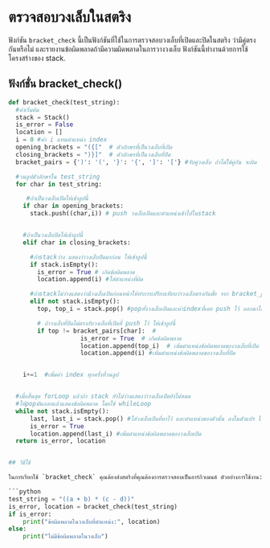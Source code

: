 # ตรวจสอบวงเล็บในสตริง

ฟังก์ชัน `bracket_check` นี้เป็นฟังก์ชันที่ใช้ในการตรวจสอบวงเล็บที่เปิดและปิดในสตริง ว่ามีคู่ตรงกันหรือไม่ และรายงานข้อผิดพลาดถ้ามีความผิดพลาดในการวางวงเล็บ ฟังก์ชันนี้ทำงานด้วยการใช้โครงสร้างของ stack.


## ฟังก์ชั่น bracket_check()

```python
def bracket_check(test_string):
  #ค่าเริ่มต้น
  stack = Stack()
  is_error = False
  location = []
  i = 0 #ค่า i แทนตำแหน่ง index
  opening_brackets = "({["  # ตัวอักษรที่เป็นวงเล็บที่เปิด
  closing_brackets = ")}]"  # ตัวอักษรที่เป็นวงเล็บที่ปิด
  bracket_pairs = {')': '(', '}': '{', ']': '['} #จับคู่วงเล็บ ถ้าไม่ใช่คู่กัน จะผิด

  #วนลูปตัวอักษรใน test_string
  for char in test_string:

     #ถ้าเป็นวงเล็บเปิดให้เข้าลูปนี้
    if char in opening_brackets:
      stack.push((char,i)) # push วงเล็บเปิดและตำแหน่งเข้าไปในstack


    #ถ้าเป็นวงเล็บปิดให้เข้าลูปนี้
    elif char in closing_brackets:

      #ถ้าstackว่าง แสดงว่าวงเล็บปิดมาก่อน ให้เข้าลูปนี้
      if stack.isEmpty():
        is_error = True # เกิดข้อผิดพลาด
        location.append(i) #ใส่ตำแหน่งที่ผิด

      #ถ้าstackไม่ว่างแสดงว่ามีวงเล็บเปิดก่อนหน้าให้ทำการเปรียบเทียบว่าวงเล็บตรงกันมั้ย จาก bracket_pairs
      elif not stack.isEmpty():
        top, top_i = stack.pop() #popทั้งวงเล็บเปิดและค่าindexที่เคย push ไว้ ออกมาใส่ตัวแปร top และ top_i

        # ถ้าวงเล็บที่ปิดไม่ตรงกับวงเล็บที่เปิดที่ push ไว้ ให้เข้าลูปนี้
        if top != bracket_pairs[char]:  #
                    is_error = True  # เกิดข้อผิดพลาด
                    location.append(top_i)  # เพิ่มตำแหน่งข้อผิดพลาดของวงเล็บที่เปิด
                    location.append(i) #เพิ่มตำแหน่งข้อผิดพลาดของวงเล็บที่ปิด


    i+=1  #เพิ่มค่า index ทุกครั้งที่วนลูป


  #เมื่อสิ้นสุด forLoop แล้วถ้า stack ยังไม่ว่างแสดงว่าวงเล็บเปิดยังไม่หมด
  #ให้popมันออกแล้วแสดงข้อผิดพลาด โดยใช้ whileLoop
  while not stack.isEmpty():
      last, last_i = stack.pop() #ใส่วงเล็บเปิดที่คาไว้ และตำแหน่งของตัวนั้น ลงในตัวแปร last , last_i
      is_error = True
      location.append(last_i) #เพิ่มตำแหน่งข้อผิดพลาดของวงเล็บเปิด
  return is_error, location


## วิธีใช้

ในการเรียกใช้ `bracket_check` คุณต้องส่งสตริงที่คุณต้องการตรวจสอบเป็นอาร์กิวเมนต์ ตัวอย่างการใช้งาน:

```python
test_string = "((a + b) * (c - d))"
is_error, location = bracket_check(test_string)
if is_error:
    print("ข้อผิดพลาดในวงเล็บที่ตำแหน่ง:", location)
else:
    print("ไม่มีข้อผิดพลาดในวงเล็บ")

